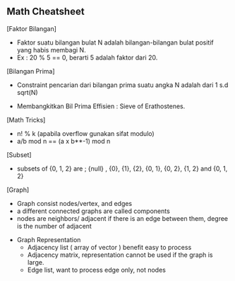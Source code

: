 ## Math Cheatsheet

[Faktor Bilangan]
* Faktor suatu bilangan bulat N adalah bilangan-bilangan bulat positif yang habis membagi N.
* Ex : 20 % 5 == 0, berarti 5 adalah faktor dari 20.

[Bilangan Prima]
* Constraint pencarian dari bilangan prima suatu angka N adalah dari 1 s.d sqrt(N)
- Membangkitkan Bil Prima Effisien : Sieve of Erathostenes.

[Math Tricks]
-  n! % k (apabila overflow gunakan sifat modulo)
- a/b mod n == (a x b**-1) mod n

[Subset]
- subsets of {0, 1, 2} are ; {null} , {0}, {1}, {2}, {0, 1}, {0, 2}, {1, 2} and {0, 1, 2}

[Graph]
- Graph consist nodes/vertex, and edges
- a different connected graphs are called components
- nodes are neighbors/ adjacent if there is an edge between them, degree is the number of adjacent
+ Graph Representation
    - Adjacency list ( array of vector ) benefit easy to process
    - Adjacency matrix, representation cannot be used if the graph is large.
    - Edge list, want to process edge only, not nodes
